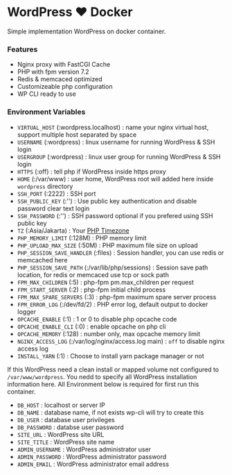 # WordPress :heart: Docker

Simple implementation WordPress on docker container.

### Features
- Nginx proxy with FastCGI Cache
- PHP with fpm version 7.2
- Redis & memcaced optimized
- Customizeable php configuration
- WP CLI ready to use

### Environment Variables
- `VIRTUAL_HOST` (:wordpress.localhost) : name your nginx virtual host, support multiple host separated by space
- `USERNAME` (:wordpress) : linux username for running WordPress & SSH login
- `USERGROUP` (:wordpress) : linux user group for running WordPress & SSH login
- `HTTPS` (:off) : tell php if WordPress inside https proxy
- `HOME` (:/var/www) : user home, WordPress root will added here inside `wordpress` directory
- `SSH_PORT` (:2222) : SSH port
- `SSH_PUBLIC_KEY` (:'') : Use public key authentication and disable password clear text login
- `SSH_PASSWORD` (:'') : SSH password optional if you prefered using SSH public key
- `TZ` (:Asia/Jakarta) : Your [PHP Timezone](http://php.net/manual/en/timezones.php)
- `PHP_MEMORY_LIMIT` (:128M) : PHP memory limit
- `PHP_UPLOAD_MAX_SIZE` (:50M) : PHP maximum file size on upload
- `PHP_SESSION_SAVE_HANDLER` (:files) : Session handler, you can use redis or memcached here
- `PHP_SESSION_SAVE_PATH` (:/var/lib/php/sessions) : Session save path location, for redis or memcaced use tcp or sock path
- `FPM_MAX_CHILDREN` (:5) : php-fpm pm.max_children per request
- `FPM_START_SERVER` (:2) : php-fpm initial child process
- `FPM_MAX_SPARE_SERVERS` (:3) : php-fpm maximum spare server process
- `FPM_ERROR_LOG` (:/dev/fd/2) : PHP error log, default output to docker logger
- `OPCACHE_ENABLE` (:1) : 1 or 0 to disable php opcache code
- `OPCACHE_ENABLE_CLI` (:0) : enable opcache on php cli
- `OPCACHE_MEMORY` (:128) : number only, max opcache memory limit
- `NGINX_ACCESS_LOG` (:/var/log/nginx/access.log main) : `off` to disable nginx access log
- `INSTALL_YARN` (:1) : Choose to install yarn package manager or not

If this WordPress need a clean install or mapped volume not configured to `/var/www/wordpress`. You nedd to specify all WordPress installation information here. All Environment below is required for first run this container.

- `DB_HOST` : localhost or server IP
- `DB_NAME` : database name, if not exists wp-cli will try to create this
- `DB_USER` : database user privileges
- `DB_PASSWORD` : databse user password
- `SITE_URL` : WordPress site URL
- `SITE_TITLE` : WordPress site name
- `ADMIN_USERNAME` : WordPress administrator user
- `ADMIN_PASSWORD` : WordPress administrator password
- `ADMIN_EMAIL` : WordPress administrator email address
